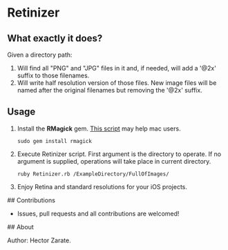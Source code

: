 Retinizer
=========


## What exactly it does? 
Given a directory path:

1. Will find all "PNG" and "JPG" files in it and, if needed, will add a '@2x' suffix to those filenames.
2. Will write half resolution version of those files. New image files will be named after the original filenames but removing the '@2x' suffix.

## Usage 
1. Install the __RMagick__ gem. [This script](https://github.com/maddox/magick-installer) may help mac users.
    
    ````
    sudo gem install rmagick
    ````

2. Execute Retinizer script. First argument is the directory to operate. If no argument is supplied, operations will take place in current directory. 

    ````
    ruby Retinizer.rb /ExampleDirectory/FullOfImages/
    ````

1. Enjoy Retina and standard resolutions for your iOS projects.

## Contributions
* Issues, pull requests and all contributions are welcomed!

## About

Author: Hector Zarate.

